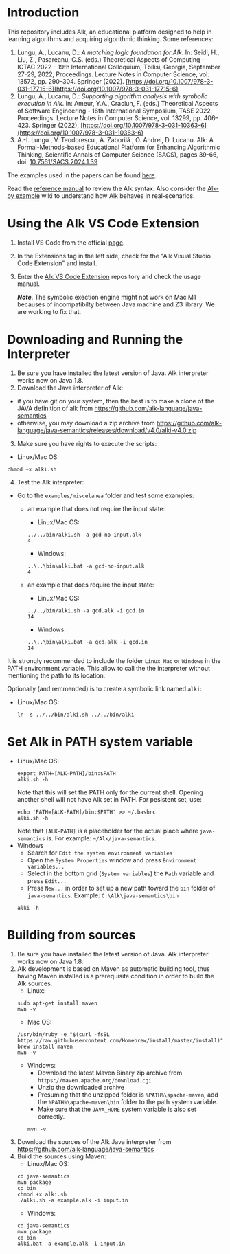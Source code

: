 # Introduction
This repository includes Alk, an educational platform designed to help in learning algorithms and acquiring algorithmic thinking.
Some references:
1. Lungu, A., Lucanu, D.: _A matching logic foundation for Alk_. In: Seidl, H., Liu, Z., Pasareanu, C.S. (eds.) Theoretical Aspects of Computing -
ICTAC 2022 - 19th International Colloquium, Tbilisi, Georgia, September 27-29, 2022, Proceedings. Lecture Notes in Computer Science, vol. 13572, pp. 290–304. Springer (2022). [https://doi.org/10.1007/978-3-031-17715-6](https://doi.org/10.1007/978-3-031-17715-6)
2. Lungu, A., Lucanu, D.: _Supporting algorithm analysis with symbolic execution in Alk_. In: Ameur, Y.A., Craciun, F. (eds.) Theoretical Aspects of Software Engineering - 16th International Symposium, TASE 2022, Proceedings. Lecture Notes in Computer Science, vol. 13299, pp. 406–423. Springer (2022), [https://doi.org/10.1007/978-3-031-10363-6](https://doi.org/10.1007/978-3-031-10363-6)
3. A.-I. Lungu , V. Teodorescu , A. Zaborilă , O. Andrei, D. Lucanu. Alk: A Formal-Methods-based Educational Platform for Enhancing Algorithmic Thinking, Scientific Annals of Computer Science (SACS), pages 39-66, doi: [10.7561/SACS.2024.1.39](https://doi.org/10.47743/SACS.2024.1.39)

The examples used in the papers can be found [here](https://github.com/alk-language/java-semantics/tree/master/examples/used-in-papers). 

Read the [reference manual](../../wiki/Reference-Manual) to review the Alk syntax.
Also consider the [Alk-by example](../../wiki/Alk-by-examples) wiki to understand how Alk behaves in real-scenarios.

# Using the Alk VS Code Extension
1. Install VS Code from the official [page](https://code.visualstudio.com/download).
2. In the Extensions tag in the left side, check for the "Alk Visual Studio Code Extension" and install.
3. Enter the [Alk VS Code Extension](https://github.com/Andreizabo/alk-vscode-extension) repository and check the usage manual.

   ***Note***. The symbolic exection engine might not work on Mac M1 becauses of incompatibilty between Java machine and Z3 library. We are working to fix that.
   
# Downloading and Running the Interpreter

1. Be sure you have installed the latest version of Java. Alk interpreter works now on Java 1.8.
2. Download the Java interpreter of Alk:
* if you have git on your system, then the best is to make a clone of the JAVA definition of alk from https://github.com/alk-language/java-semantics
* otherwise, you may download a zip archive from https://github.com/alk-language/java-semantics/releases/download/v4.0/alki-v4.0.zip
3. Make sure you have rights to execute the scripts:
  * Linux/Mac OS:
  ```
  chmod +x alki.sh
  ```
4. Test the Alk interpreter:
* Go to the `examples/miscelanea` folder and test some examples:

  * an example that does not require the input state:

    * Linux/Mac OS:
    ```
    ../../bin/alki.sh -a gcd-no-input.alk
    4
    ```
    * Windows:
    ```
    ..\..\bin\alki.bat -a gcd-no-input.alk
    4
    ```
  * an example that does require the input state:
    * Linux/Mac OS:
    ```
    ../../bin/alki.sh -a gcd.alk -i gcd.in
    14
    ```
    * Windows:
    ```
    ..\..\bin\alki.bat -a gcd.alk -i gcd.in
    14
    ```
It is strongly recommended to include the folder `Linux_Mac` or `Windows` in the PATH environment variable. This allow to call the the interpreter without mentioning the path to its location.

Optionally (and remmended) is to create a symbolic link named `alki`:
* Linux/Mac OS:
    ```
    ln -s ../../bin/alki.sh ../../bin/alki
    ```

# Set Alk in PATH system variable
* Linux/Mac OS:
  ```
  export PATH=[ALK-PATH]/bin:$PATH
  alki.sh -h
  ```
  Note that this will set the PATH only for the current shell. Opening another shell will not have Alk set in PATH. For pesistent set, use:
  ```
  echo 'PATH=[ALK-PATH]/bin:$PATH' >> ~/.bashrc
  alki.sh -h
  ```
  Note that ```[ALK-PATH]``` is a placeholder for the actual place where ```java-semantics``` is. For example: ```~/Alk/java-semantics```.
* Windows
  * Search for ```Edit the system environment variables```
  * Open the ```System Properties``` window and press ```Environment variables...```
  * Select in the bottom grid (```System variables```) the ```Path``` variable and press ```Edit...```
  * Press ```New...``` in order to set up a new path toward the ```bin``` folder of ```java-semantics```. Example: ```C:\Alk\java-semantics\bin```
  ```
  alki -h
  ```

# Building from sources

1. Be sure you have installed the latest version of Java. Alk interpreter works now on Java 1.8.
2. Alk development is based on Maven as automatic building tool, thus having Maven installed is a prerequisite condition in order to build the Alk sources.
   * Linux:
   ```
   sudo apt-get install maven
   mvn -v
   ```
   * Mac OS:
   ```
   /usr/bin/ruby -e "$(curl -fsSL https://raw.githubusercontent.com/Homebrew/install/master/install)"
   brew install maven
   mvn -v
   ```
   * Windows:
      * Download the latest Maven Binary zip archive from ```https://maven.apache.org/download.cgi```
      * Unzip the downloaded archive
      * Presuming that the unzipped folder is ```%PATH%\apache-maven```, add the ```%PATH%\apache-maven\bin``` folder to the path system variable.
      * Make sure that the ```JAVA_HOME``` system variable is also set correctly.
      ```
      mvn -v
      ```
3. Download the sources of the Alk Java interpreter from https://github.com/alk-language/java-semantics
4. Build the sources using Maven:
   * Linux/Mac OS:
   ```
   cd java-semantics
   mvn package
   cd bin
   chmod +x alki.sh
   ./alki.sh -a example.alk -i input.in
   ```
   * Windows:
   ```
   cd java-semantics
   mvn package
   cd bin
   alki.bat -a example.alk -i input.in
   ```
   

